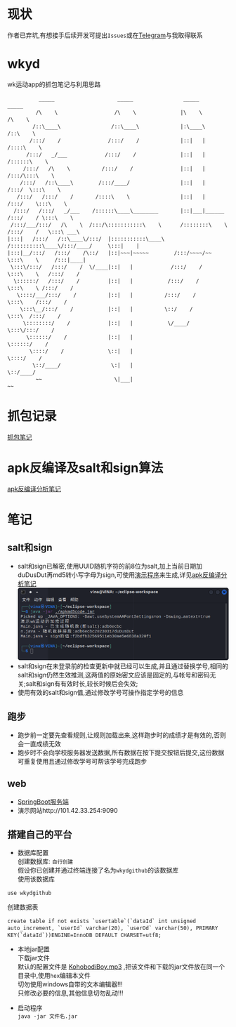 # 现状
作者已弃坑,有想接手后续开发可提出`Issues`或在[Telegram](https://t.me/mge0_0)与我取得联系

# wkyd
wk运动app的抓包笔记与利用思路
```
          _____                    _____                _____                    _____          
         /\    \                  /\    \              |\    \                  /\    \         
        /::\____\                /::\____\             |:\____\                /::\    \        
       /:::/    /               /:::/    /             |::|   |               /::::\    \       
      /:::/   _/___            /:::/    /              |::|   |              /::::::\    \      
     /:::/   /\    \          /:::/    /               |::|   |             /:::/\:::\    \     
    /:::/   /::\____\        /:::/____/                |::|   |            /:::/  \:::\    \    
   /:::/   /:::/    /       /::::\    \                |::|   |           /:::/    \:::\    \   
  /:::/   /:::/   _/___    /::::::\____\________       |::|___|______    /:::/    / \:::\    \  
 /:::/___/:::/   /\    \  /:::/\:::::::::::\    \      /::::::::\    \  /:::/    /   \:::\ ___\ 
|:::|   /:::/   /::\____\/:::/  |:::::::::::\____\    /::::::::::\____\/:::/____/     \:::|    |
|:::|__/:::/   /:::/    /\::/   |::|~~~|~~~~~        /:::/~~~~/~~      \:::\    \     /:::|____|
 \:::\/:::/   /:::/    /  \/____|::|   |            /:::/    /          \:::\    \   /:::/    / 
  \::::::/   /:::/    /         |::|   |           /:::/    /            \:::\    \ /:::/    /  
   \::::/___/:::/    /          |::|   |          /:::/    /              \:::\    /:::/    /   
    \:::\__/:::/    /           |::|   |          \::/    /                \:::\  /:::/    /    
     \::::::::/    /            |::|   |           \/____/                  \:::\/:::/    /     
      \::::::/    /             |::|   |                                     \::::::/    /      
       \::::/    /              \::|   |                                      \::::/    /       
        \::/____/                \:|   |                                       \::/____/        
         ~~                       \|___|                                        ~~              

```


# 抓包记录
[抓包笔记](./抓包记录)

# apk反编译及salt和sign算法
[apk反编译分析笔记](./apk反编译分析笔记.md)

# 笔记

## salt和sign  
- salt和sign已解密,使用UUID随机字符的前8位为salt,加上当前日期加duDusDut再md5转小写字母为sign,可使用[演示程序](./apkmd5code/apkmd5code.jar)来生成,详见[apk反编译分析笔记](./apk反编译分析笔记.md)  
![image](./image/apkmd5codejar.png)
- salt和sign在未登录前的检查更新中就已经可以生成,并且通过替换学号,相同的salt和sign仍然生效推测,这两值的原始密文应该是固定的,与帐号和密码无关;salt和sign有有效时长,较长时候后会失效; 
- 使用有效的salt和sign值,通过修改学号可操作指定学号的信息

## 跑步
- 跑步前一定要先查看规则,让规则加载出来,这样跑步时的成绩才是有效的,否则会一直成绩无效  
- 跑步时不会向学校服务器发送数据,所有数据在按下提交按钮后提交,这份数据可重复使用且通过修改学号可帮该学号完成跑步  

## web
 - [SpringBoot服务端](./wkyd_SpringBoot)  
 - 演示网站http://101.42.33.254:9090
 
## 搭建自己的平台  
 - 数据库配置  
  创建数据库: `自行创建`  
  假设你已创建并通过终端连接了名为`wkydgithub`的该数据库  
  使用该数据库
```
use wkydgithub
```
  创建数据表
```
create table if not exists `usertable`(`dataId` int unsigned auto_increment, `userId` varchar(20), `userOd` varchar(50), PRIMARY KEY(`dataId`))ENGINE=InnoDB DEFAULT CHARSET=utf8;
```

 - 本地jar配置  
 下载jar文件  
 默认的配置文件是 [KohobodiBoy.mp3](./wkyd_SpringBoot/KohobodiBoy.mp3) ,把该文件和下载的jar文件放在同一个目录中,使用`hex`编辑本文件  
 切勿使用windows自带的文本编辑器!!!  
 只修改必要的信息,其他信息切勿乱动!!!  
 
 - 启动程序  
 `java -jar 文件名.jar`  


